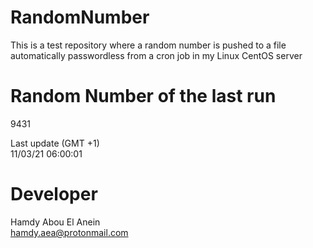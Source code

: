 # RandomNumber    
This is a test repository where a random number is pushed to a file automatically passwordless from a cron job in my Linux CentOS server    
# Random Number of the last run   
9431
      
Last update (GMT +1)    
11/03/21 06:00:01
# Developer    
Hamdy Abou El Anein   
hamdy.aea@protonmail.com
